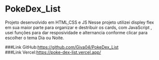 # PokeDex_List
Projeto desenvolvido em HTML,CSS e JS
Nesse projeto utilizei displey flex em sua maior parte para organizar e destribuir os cards, com JavaScript , usei funções para dar resposividade e alternancia conforme clicar para escolher o tema Dia ou Noite.

###Link GitHub:https://github.com/Giva04/PokeDex_List<br>
###Link Vercel:https://poke-dex-list.vercel.app/
